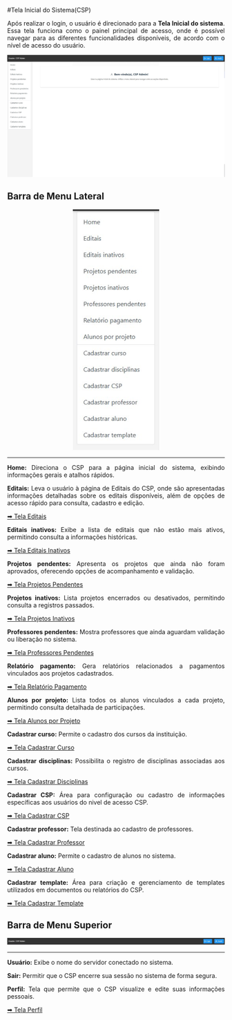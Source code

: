 #Tela Inicial do Sistema(CSP)

<p align="justify">
Após realizar o login, o usuário é direcionado para a <b>Tela Inicial do sistema</b>. Essa tela funciona como o painel principal de acesso, onde é possível navegar para as diferentes funcionalidades disponíveis, de acordo com o nível de acesso do usuário.
</p>

<p align="center">
  <img src="/csp/imagens_csp/tela_inicial_csp.jpg" alt="Tela Inical do Sistema(CSP)" width="800">
</p>

## Barra de Menu Lateral

<p align="center">
  <img src="/csp/imagens_csp/menu_lateral-csp.jpg" alt="Tela Inicial do Sistema (CSP)" width="200">
</p>

---

<p align="justify">
<b>Home:</b> Direciona o CSP para a página inicial do sistema, exibindo informações gerais e atalhos rápidos.
</p>

<p align="justify">
<b>Editais:</b> Leva o usuário à página de Editais do CSP, onde são apresentadas informações detalhadas sobre os editais disponíveis, além de opções de acesso rápido para consulta, cadastro e edição.
</p>

[➡ Tela Editais](tela_editais_csp.md)

<p align="justify">
<b>Editais inativos:</b> Exibe a lista de editais que não estão mais ativos, permitindo consulta a informações históricas.
</p>

[➡ Tela Editais Inativos](editais_inativos_csp.md)

<p align="justify">
<b>Projetos pendentes:</b> Apresenta os projetos que ainda não foram aprovados, oferecendo opções de acompanhamento e validação.
</p>

[➡ Tela Projetos Pendentes](projetos_pendentes_csp.md)

<p align="justify">
<b>Projetos inativos:</b> Lista projetos encerrados ou desativados, permitindo consulta a registros passados.
</p>

[➡ Tela Projetos Inativos](projetos_inativos_csp.md)

<p align="justify">
<b>Professores pendentes:</b> Mostra professores que ainda aguardam validação ou liberação no sistema.
</p>

[➡ Tela Professores Pendentes](professores_pendentes_csp.md)

<p align="justify">
<b>Relatório pagamento:</b> Gera relatórios relacionados a pagamentos vinculados aos projetos cadastrados.
</p>

[➡ Tela Relatório Pagamento](relatorio_pagamento_csp.md)

<p align="justify">
<b>Alunos por projeto:</b> Lista todos os alunos vinculados a cada projeto, permitindo consulta detalhada de participações.
</p>

[➡ Tela Alunos por Projeto](alunos_projeto_csp.md)

<p align="justify">
<b>Cadastrar curso:</b> Permite o cadastro dos cursos da instituição.
</p>

[➡ Tela Cadastrar Curso](cadastrar_curso_csp.md)

<p align="justify">
<b>Cadastrar disciplinas:</b> Possibilita o registro de disciplinas associadas aos cursos.
</p>

[➡ Tela Cadastrar Disciplinas](cadastrar_disciplinas_csp.md)

<p align="justify">
<b>Cadastrar CSP:</b> Área para configuração ou cadastro de informações específicas aos usuários do nivel de acesso CSP.
</p>

[➡ Tela Cadastrar CSP](cadastrar_csp.md)

<p align="justify">
<b>Cadastrar professor:</b> Tela destinada ao cadastro de professores.
</p>

[➡ Tela Cadastrar Professor](cadastrar_professor_csp.md)

<p align="justify">
<b>Cadastrar aluno:</b> Permite o cadastro de alunos no sistema.
</p>

[➡ Tela Cadastrar Aluno](cadastrar_aluno_csp.md)

<p align="justify">
<b>Cadastrar template:</b> Área para criação e gerenciamento de templates utilizados em documentos ou relatórios do CSP.
</p>

[➡ Tela Cadastrar Template](cadastrar_template_csp.md)


## Barra de Menu Superior

<p align="center">
  <img src="/csp/imagens_csp/menu_barra_csp.jpg" alt="Tela Inicial do Sistema (CSP)" width="900">
</p>

---

<p align="justify">
<b>Usuário:</b> Exibe o nome do servidor conectado no sistema.
</p>

<p align="justify">
<b>Sair:</b> Permitir que o CSP encerre sua sessão no sistema de forma segura.
</p>

<p align="justify">
<b>Perfil:</b> Tela que permite que o CSP visualize e edite suas informações pessoais.
</p>

[➡ Tela Perfil](tela_perfil_csp.md)